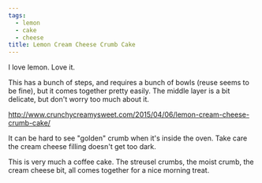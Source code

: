 ```yaml
---
tags:
  - lemon
  - cake
  - cheese
title: Lemon Cream Cheese Crumb Cake
---
```


I love lemon. Love it.

This has a bunch of steps, and requires a bunch of bowls (reuse seems to be
fine), but it comes together pretty easily. The middle layer is a bit delicate,
but don't worry too much about it.

http://www.crunchycreamysweet.com/2015/04/06/lemon-cream-cheese-crumb-cake/

It can be hard to see "golden" crumb when it's inside the oven. Take care the
cream cheese filling doesn't get too dark.

This is very much a coffee cake. The streusel crumbs, the moist crumb, the
cream cheese bit, all comes together for a nice morning treat.
